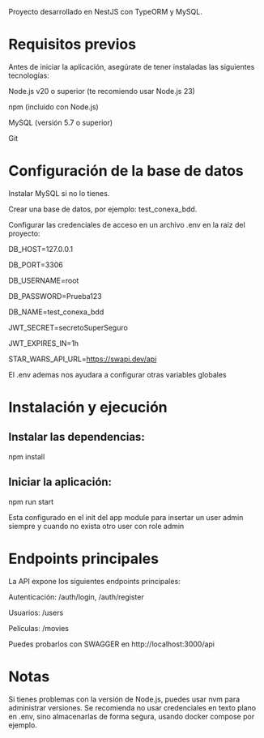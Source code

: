 <!-- Test Conexa -->

Proyecto desarrollado en NestJS con TypeORM y MySQL.

# Requisitos previos

Antes de iniciar la aplicación, asegúrate de tener instaladas las siguientes tecnologías:

Node.js v20 o superior (te recomiendo usar Node.js 23)

npm (incluido con Node.js)

MySQL (versión 5.7 o superior)

Git

# Configuración de la base de datos

Instalar MySQL si no lo tienes.

Crear una base de datos, por ejemplo: test_conexa_bdd.

Configurar las credenciales de acceso en un archivo .env en la raíz del proyecto:

DB_HOST=127.0.0.1

DB_PORT=3306

DB_USERNAME=root

DB_PASSWORD=Prueba123

DB_NAME=test_conexa_bdd

JWT_SECRET=secretoSuperSeguro

JWT_EXPIRES_IN=1h

STAR_WARS_API_URL=https://swapi.dev/api

El .env ademas nos ayudara a configurar otras variables globales

# Instalación y ejecución

## Instalar las dependencias:

npm install

## Iniciar la aplicación:

npm run start

Esta configurado en el init del app module para insertar un user admin siempre y cuando no exista otro user con role admin

# Endpoints principales

La API expone los siguientes endpoints principales:

Autenticación: /auth/login, /auth/register

Usuarios: /users

Películas: /movies

Puedes probarlos con SWAGGER en http://localhost:3000/api

# Notas

Si tienes problemas con la versión de Node.js, puedes usar nvm para administrar versiones.
Se recomienda no usar credenciales en texto plano en .env, sino almacenarlas de forma segura, usando docker compose por ejemplo.


